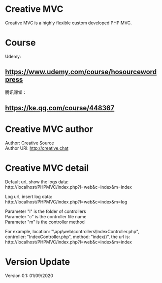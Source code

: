 # Creative MVC
Creative MVC is a highly flexible custom developed PHP MVC.

# Course
Udemy:
<h2><a href="https://www.udemy.com/course/hosourcewordpress/" target="_blank">https://www.udemy.com/course/hosourcewordpress</a></h2>

腾讯课堂：
<h2><a href="https://ke.qq.com/course/448367?tuin=b26eb164" target="_blank">https://ke.qq.com/course/448367</a></h2>

# Creative MVC author
Author:       Creative Source <br/>
Author URI:   http://creative.chat <br/>

# Creative MVC detail
Default url, show the logs data:<br/>
http://localhost/PHPMVC/index.php?l=web&c=index&m=index<br/>

Log url, insert log data:<br/>
http://localhost/PHPMVC/index.php?l=web&c=index&m=log<br/>

Parameter "l" is the folder of controllers<br/>
Parameter "c" is the controller file name<br/>
Parameter "m" is the controller method <br/>

For example, location: "\app\web\controllers\IndexController.php", controller: "IndexController.php", method: "index()", the url is:<br/>
http://localhost/PHPMVC/index.php?l=web&c=index&m=index<br/>

# Version Update
Version 0.1: 	01/09/2020<br/>